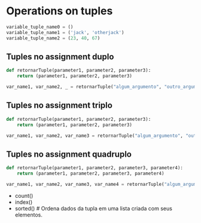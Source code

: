 # Operations on tuples

```python 
variable_tuple_name0 = () 
variable_tuple_name1 = ('jack', 'otherjack')
variable_tuple_name2 = (23, 40, 67)
```  

## Tuples no assignment duplo
```python
def retornarTuple(parameter1, parameter2, parameter3):
    return (parameter1, parameter2, parameter3)

var_name1, var_name2, _ = retornarTuple("algum_argumento", "outro_argumento", 12)
```  

## Tuples no assignment triplo
```python
def retornarTuple(parameter1, parameter2, parameter3):
    return (parameter1, parameter2, parameter3)

var_name1, var_name2, var_name3 = retornarTuple("algum_argumento", "outro_argumento", 12)
```  

## Tuples no assignment quadruplo
```python
def retornarTuple(parameter1, parameter2, parameter3, parameter4):
    return (parameter1, parameter2, parameter3, parameter4)

var_name1, var_name2, var_name3, var_name4 = retornarTuple("algum_argumento", "outro_argumento", 12, "ultimo")
```  

- count()
- index()
- sorted() # Ordena dados da tupla em uma lista criada com seus elementos.